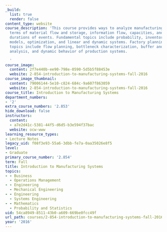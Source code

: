 ```yaml
---
_build:
  list: true
  render: false
content_type: website
course_description: 'This course provides ways to analyze manufacturing systems in
  terms of material flow and storage, information flow, capacities, and times and
  durations of events. Fundamental topics include probability, inventory and queuing
  models, optimization, and linear and dynamic systems. Factory planning and scheduling
  topics include flow planning, bottleneck characterization, buffer and batch-size
  analysis, and dynamic behavior of production systems.

  '
course_image:
  content: 2f7e440b-ee90-798e-0590-5d5b5f88453e
  website: 2-854-introduction-to-manufacturing-systems-fall-2016
course_image_thumbnail:
  content: 79006144-5e10-c824-684c-9a607f863059
  website: 2-854-introduction-to-manufacturing-systems-fall-2016
course_title: Introduction to Manufacturing Systems
department_numbers:
- '2'
extra_course_numbers: '2.853'
hide_download: false
instructors:
  content:
  - a7e2d41c-5381-44f5-d6d5-b3e594f37bac
  website: ocw-www
learning_resource_types:
- Lecture Notes
legacy_uid: f08f3e93-55a6-3dbb-fe7a-0aa35026e8f5
level:
- Graduate
primary_course_number: '2.854'
term: Fall
title: Introduction to Manufacturing Systems
topics:
- - Business
  - Operations Management
- - Engineering
  - Mechanical Engineering
- - Engineering
  - Systems Engineering
- - Mathematics
  - Probability and Statistics
uid: 54ca8949-8511-43b0-a609-669be0fcc49f
url_path: courses/2-854-introduction-to-manufacturing-systems-fall-2016
year: '2016'
---
```

